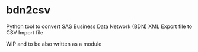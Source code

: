 # bdn2csv

Python tool to convert SAS Business Data Network (BDN) XML Export file to CSV Import file

WIP and to be also written as a module

